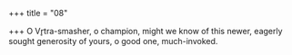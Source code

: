 +++
title = "08"

+++
O Vr̥tra-smasher, o champion, might we know of this newer,
eagerly sought generosity of yours, o good one, much-invoked.